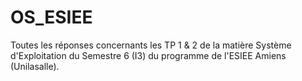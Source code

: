 # OS_ESIEE

Toutes les réponses concernants les TP 1 & 2 de la matière Système d'Exploitation du Semestre 6 (I3) du programme de l'ESIEE Amiens (Unilasalle).
